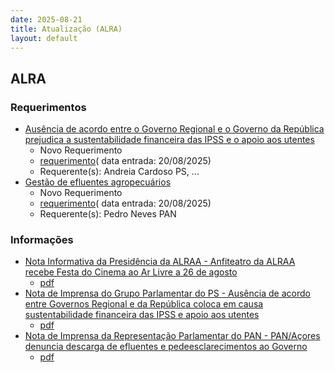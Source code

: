 ```yaml
---
date: 2025-08-21
title: Atualização (ALRA)
layout: default
---
```

## ALRA

### Requerimentos

* [Ausência de acordo entre o Governo Regional e o Governo da República prejudica a sustentabilidade financeira das IPSS e o apoio aos utentes](http://base.alra.pt:82/4DACTION/w_pesquisa_registo/4/8917)
  * Novo Requerimento
  * [requerimento](http://base.alra.pt:82/Doc_Req/XIIIreque397.pdf)( data entrada: 20/08/2025)
  * Requerente(s): Andreia Cardoso PS, ...
* [Gestão de efluentes agropecuários](http://base.alra.pt:82/4DACTION/w_pesquisa_registo/4/8918)
  * Novo Requerimento
  * [requerimento](http://base.alra.pt:82/Doc_Req/XIIIreque398.pdf)( data entrada: 20/08/2025)
  * Requerente(s): Pedro Neves PAN

### Informações

* [Nota Informativa da Presidência da ALRAA - Anfiteatro da ALRAA recebe Festa do Cinema ao Ar Livre a 26 de agosto](http://base.alra.pt:82/4DACTION/w_pesquisa_registo/8/21981)
  * [pdf](http://base.alra.pt:82/Doc_Noticias/NI21981.pdf)
* [Nota de Imprensa do Grupo Parlamentar do PS - Ausência de acordo entre Governos Regional e da República coloca em causa sustentabilidade financeira das IPSS e apoio aos utentes](http://base.alra.pt:82/4DACTION/w_pesquisa_registo/8/21982)
  * [pdf](http://base.alra.pt:82/Doc_Noticias/NI21982.pdf)
* [Nota de Imprensa da Representação Parlamentar do PAN - PAN/Açores denuncia descarga de efluentes e pedeesclarecimentos ao Governo](http://base.alra.pt:82/4DACTION/w_pesquisa_registo/8/21983)
  * [pdf](http://base.alra.pt:82/Doc_Noticias/NI21983.pdf)
